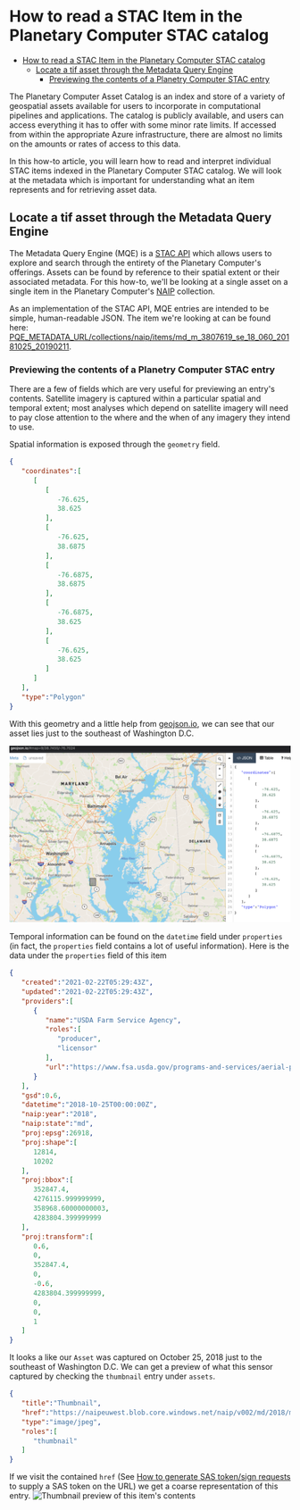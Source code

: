 # How to read a STAC Item in the Planetary Computer STAC catalog

- [How to read a STAC Item in the Planetary Computer STAC catalog](#how-to-read-a-stac-item-in-the-planetary-computer-stac-catalog)
  - [Locate a tif asset through the Metadata Query Engine](#locate-a-tif-asset-through-the-metadata-query-engine)
    - [Previewing the contents of a Planetry Computer STAC entry](#previewing-the-contents-of-a-planetry-computer-stac-entry)

The Planetary Computer Asset Catalog is an index and store of a variety of
geospatial assets available for users to incorporate in computational pipelines
and applications. The catalog is publicly available, and users can access
everything it has to offer with some minor rate limits. If accessed from within
the appropriate Azure infrastructure, there are almost no limits on the amounts
or rates of access to this data.

In this how-to article, you will learn how to read and interpret individual STAC
items indexed in the Planetary Computer STAC catalog. We will look at the
metadata which is important for understanding what an item represents and for
retrieving asset data.

## Locate a tif asset through the Metadata Query Engine

The Metadata Query Engine (MQE) is a [STAC
API](https://stacspec.org/STAC-api.html) which allows users to explore and
search through the entirety of the Planetary Computer's offerings. Assets can be
found by reference to their spatial extent or their associated metadata. For
this how-to, we'll be looking at a single asset on a single item in the
Planetary Computer's
[NAIP](https://www.fsa.usda.gov/programs-and-services/aerial-photography/imagery-programs/naip-imagery/)
collection.

As an implementation of the STAC API, MQE entries are intended to be simple,
human-readable JSON. The item we're looking at can be found here:
[PQE_METADATA_URL/collections/naip/items/md_m_3807619_se_18_060_20181025_20190211](PQE_METADATA_URL/collections/naip/items/md_m_3807619_se_18_060_20181025_20190211).

### Previewing the contents of a Planetry Computer STAC entry

There are a few of fields which are very useful for previewing an entry's
contents. Satellite imagery is captured within a particular spatial and temporal
extent; most analyses which depend on satellite imagery will need to pay close
attention to the where and the when of any imagery they intend to use.

Spatial information is exposed through the `geometry` field.
```json
{
   "coordinates":[
      [
         [
            -76.625,
            38.625
         ],
         [
            -76.625,
            38.6875
         ],
         [
            -76.6875,
            38.6875
         ],
         [
            -76.6875,
            38.625
         ],
         [
            -76.625,
            38.625
         ]
      ]
   ],
   "type":"Polygon"
}
```
With this geometry and a little help from [geojson.io](http://geojson.io/), we
can see that our asset lies just to the southeast of Washington D.C.

![Image of asset location on geojson.io](images/asset-location.png)

Temporal information can be found on the `datetime` field under `properties` (in
fact, the `properties` field contains a lot of useful information). Here is the
data under the `properties` field of this item
```json
{
   "created":"2021-02-22T05:29:43Z",
   "updated":"2021-02-22T05:29:43Z",
   "providers":[
      {
         "name":"USDA Farm Service Agency",
         "roles":[
            "producer",
            "licensor"
         ],
         "url":"https://www.fsa.usda.gov/programs-and-services/aerial-photography/imagery-programs/naip-imagery/"
      }
   ],
   "gsd":0.6,
   "datetime":"2018-10-25T00:00:00Z",
   "naip:year":"2018",
   "naip:state":"md",
   "proj:epsg":26918,
   "proj:shape":[
      12814,
      10202
   ],
   "proj:bbox":[
      352847.4,
      4276115.999999999,
      358968.60000000003,
      4283804.399999999
   ],
   "proj:transform":[
      0.6,
      0,
      352847.4,
      0,
      -0.6,
      4283804.399999999,
      0,
      0,
      1
   ]
}
```

It looks a like our `Asset` was captured on October 25, 2018 just to the
southeast of Washington D.C. We can get a preview of what this sensor captured
by checking the `thumbnail` entry under `assets`.
```json
{
   "title":"Thumbnail",
   "href":"https://naipeuwest.blob.core.windows.net/naip/v002/md/2018/md_060cm_2018/38076/m_3807619_se_18_060_20181025.200.jpg",
   "type":"image/jpeg",
   "roles":[
      "thumbnail"
   ]
}
```

If we visit the contained `href` (See [How to generate SAS token/sign
requests](./02-how-to-generate-sas-token-sign-requests.md) to supply a SAS token on
the URL) we get a coarse representation of this entry. ![Thumbnail preview of
this item's contents](images/m_3807619_se_18_060_20181025.200.jpg)
